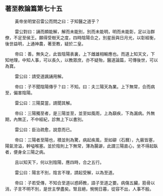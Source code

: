 ## 著至教論篇第七十五
<p>&emsp;&emsp;
黃帝坐明堂召雷公而問之曰：子知醫之道乎？
</p>
<p>&emsp;&emsp;
雷公對曰：誦而頗能解，解而未能別，別而未能明，明而未能彰，足以治群僚，不足至侯王。願得受樹天之度，四時陰陽合之，別星辰與日月光，以彰經衡，後世益明，上通神農，著至教，疑於二皇。
</p>
<p>&emsp;&emsp;
帝曰：善。無失之，此皆陰陽表裏，上下雌雄相輸應也。而道上知天文，下知地理，中知人事，可以長久，以教眾庶，亦不疑殆，醫道論篇，可傳後世，可以為寶。
</p>
<p>&emsp;&emsp;
雷公曰：請受道諷誦用解。
</p>
<p>&emsp;&emsp;
帝曰：子不聞陰陽傳乎？曰：不知。曰：夫三陽天為業。上下無常，合而病至，偏害陰陽。
</p>
<p>&emsp;&emsp;
雷公曰：三陽莫當，請聞其解。
</p>
<p>&emsp;&emsp;
帝曰：三陽獨至者，是三陽並至，並至如風雨，上為巔疾，下為漏病。外無期，內無正，不中經紀，診無上下以書別。
</p>
<p>&emsp;&emsp;
雷公曰：臣治疏愈，說意而已。
</p>
<p>&emsp;&emsp;
帝曰：三陽者至陽也，積並則為驚，病起疾風，至如礔（石曆），九竅皆塞，陽氣滂溢，幹嗌喉塞。並於陰則上下無常，薄為腸澼，此謂三陽直心，坐不得起臥者，便身全三陽之病。
</p>
<p>&emsp;&emsp;
且以知天下，何以別陰陽，應四時，合之五行。
</p>
<p>&emsp;&emsp;
雷公曰：陽言不別，陰言不理，請起受解，以為至道。
</p>
<p>&emsp;&emsp;
帝曰：子若受傳，不知合至道以惑師教，語子至道之要。病傷五臟，筋骨以消，子言不明不別，是世主學盡矣。腎且絕，惋惋日暮，從容不出，人事不殷。
</p>